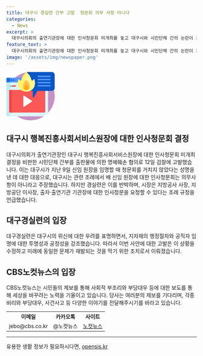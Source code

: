 ```yaml
---
title: 대구시 경실련 간부 고발  청문회 의무 사항 아니다
categories:
  - News
excerpt: >
  대구시의회의 출연기관장에 대한 인사청문회 미개최를 놓고 대구시와 시민단체 간의 논란이 계속되고 있다. 대구경실련은 해당 결정을 비판하며 고발을 결정했고, 대구시는 해당 직위에 대한 인사청문이 의무사항이 아니라고 주장했다. 이에 대한 시민들과 시의회 간의 입장 차이가 확연히 드러나고 있으며, 논란은 계속될 전망이다.
feature_text: >
  대구시의회의 출연기관장에 대한 인사청문회 미개최를 놓고 대구시와 시민단체 간의 논란이 계속되고 있다. 대구경실련은 해당 결정을 비판하며 고발을 결정했고, 대구시는 해당 직위에 대한 인사청문이 의무사항이 아니라고 주장했다. 이에 대한 시민들과 시의회 간의 입장 차이가 확연히 드러나고 있으며, 논란은 계속될 전망이다.
image: '/assets/img/newspaper.png'
---
```


<p><img src="/assets/img/news.png" alt="rentncar 속보" /></p>

<h2 data-ke-size="size26">대구시 행복진흥사회서비스원장에 대한 인사청문회 결정</h2>

<p data-ke-size="size16">대구시의회가 출연기관장인 대구시 행복진흥사회서비스원장에 대한 인사청문회 미개최 결정을 비판한 시민단체 간부를 출판물에 의한 명예훼손 혐의로 12일 검찰에 고발했습니다. 이는 대구시가 지난 9일 신임 원장을 임명할 때 청문회를 거치지 않았다는 성명을 낸 데 대한 대응으로, 대구시는 관련 조례에서 배 신임 원장에 대한 인사청문회는 의무사항이 아니라고 주장했습니다. 하지만 경실련은 이를 반박하며, 시장은 지방공사 사장, 지방공단 이사장, 출자·출연기관 기관장에 대한 인사청문을 요청할 수 있다는 조례 규정을 언급했습니다.</p>

<h2 data-ke-size="size26">대구경실련의 입장</h2>

<p data-ke-size="size16">대구경실련은 대구시의 위신에 대한 우려를 표명하면서, 지자체의 행정절차와 공직자 임명에 대한 투명성과 공정성을 강조했습니다. 따라서 이번 사안에 대한 고발은 이 상황을 수정하고 미래에 동일한 문제가 재발되는 것을 막기 위한 조치로서 이뤄졌습니다.</p>

<h2 data-ke-size="size26">CBS노컷뉴스의 입장</h2>

<p data-ke-size="size16">CBS노컷뉴스는 시민들의 제보를 통해 사회적 부조리와 부당대우 등에 대한 보도를 통해 세상을 바꾸려는 노력을 기울이고 있습니다. 당사는 여러분의 제보를 기다리며, 각종 비리와 부당대우, 사건사고 등 다양한 이야기를 전달해주시기를 바라고 있습니다.</p>

<table>
  <tr>
    <td style="text-align: center; height: 17px;"><b>이메일</b></td>
    <td style="text-align: center; height: 17px;"><b>카카오톡</b></td>
    <td style="text-align: center; height: 17px;"><b>사이트</b></td>
  </tr>
  <tr>
    <td style="text-align: center; height: 17px;">jebo@cbs.co.kr</td>
    <td style="text-align: center; height: 17px;">@노컷뉴스</td>
    <td style="text-align: center; height: 17px;"><a href="https://url.kr/b71afn">노컷뉴스</a></td>
  </tr>
</table>

<hr>
유용한 생활 정보가 필요하시다면, <a href="https://opensis.kr" rel="dofollow">opensis.kr</a>


